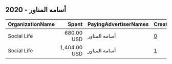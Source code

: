 ## 2020 - أسامه المناور 
|OrganizationName|Spent|PayingAdvertiserNames|CreativeUrls|Impressions|Genders|AgeBrackets|CountryCodes|BillingAddresses|CandidateBallotInformation|
|:---|---:|:---|:---|---:|:---|:---|:---|:---|:---|
|Social Life|680.00 USD|أسامه المناور|[0](https://www.snap.com/political-ads/asset/ed2dede8448885a1498b761556ad275b4b79a5f830e0184a28c159c1eee7640d?mediaType=mp4)|436,581|||kuwait|KW||
|Social Life|1,404.00 USD|أسامه المناور|[1](https://www.snap.com/political-ads/asset/ed2dede8448885a1498b761556ad275b4b79a5f830e0184a28c159c1eee7640d?mediaType=mp4)|464,696||30-40|kuwait|KW||
